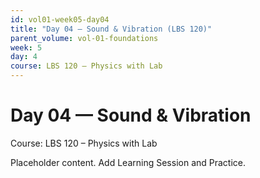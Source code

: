 ```yaml
---
id: vol01-week05-day04
title: "Day 04 — Sound & Vibration (LBS 120)"
parent_volume: vol-01-foundations
week: 5
day: 4
course: LBS 120 – Physics with Lab
---
```


# Day 04 — Sound & Vibration
Course: LBS 120 – Physics with Lab

Placeholder content. Add Learning Session and Practice.

